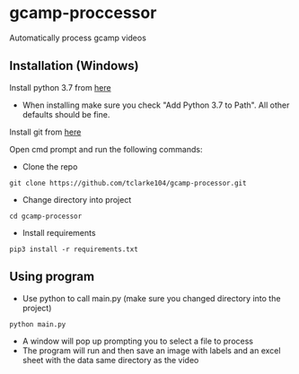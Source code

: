 # gcamp-proccessor
Automatically process gcamp videos

## Installation (Windows)
Install python 3.7 from [here](https://www.python.org/downloads/)
- When installing make sure you check "Add Python 3.7 to Path". All other defaults should be fine.

Install git from [here](https://git-scm.com/download/win)

Open cmd prompt and run the following commands:
- Clone the repo
```
git clone https://github.com/tclarke104/gcamp-processor.git
```
- Change directory into project
```
cd gcamp-processor
```
- Install requirements
```
pip3 install -r requirements.txt
```

## Using program
- Use python to call main.py (make sure you changed directory into the project)
```
python main.py
```
- A window will pop up prompting you to select a file to process
- The program will run and then save an image with labels and an excel sheet with the data same directory as the video
